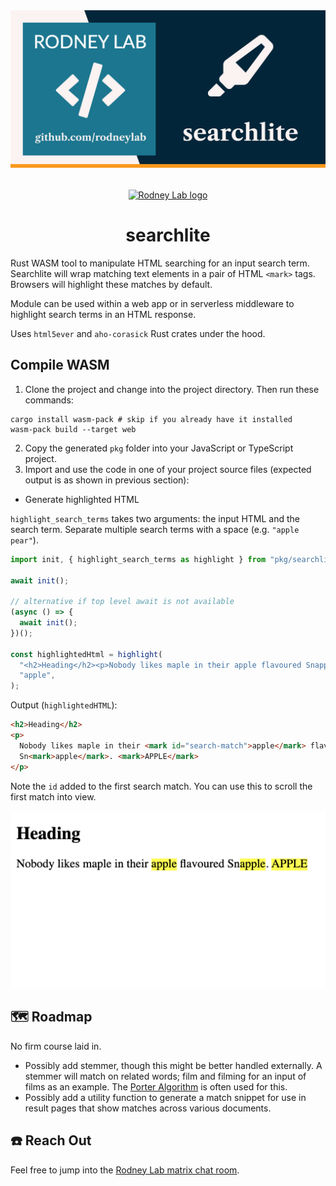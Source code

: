 <img src="./images/rodneylab-github-searchlite.png" alt="Rodney Lab search lite down Github banner">

<p align="center" style="display:grid;place-items:center;margin-block:2rem">
  <a aria-label="Open Rodney Lab site" href="https://rodneylab.com" rel="nofollow noopener noreferrer">
    <img alt="Rodney Lab logo" src="https://rodneylab.com/assets/icon.png" width="60" />
  </a>
</p>
<h1 align="center">
  searchlite
</h1>

Rust WASM tool to manipulate HTML searching for an input search term. Searchlite will wrap matching text elements in a pair of HTML `<mark>` tags. Browsers will highlight these matches by default.

Module can be used within a web app or in serverless middleware to highlight search terms in an HTML response.

Uses `html5ever` and `aho-corasick` Rust crates under the hood.

## Compile WASM

1. Clone the project and change into the project directory. Then run these
   commands:

```shell
cargo install wasm-pack # skip if you already have it installed
wasm-pack build --target web
```

2. Copy the generated `pkg` folder into your JavaScript or TypeScript project.
3. Import and use the code in one of your project source files (expected output
   is as shown in previous section):

- Generate highlighted HTML

`highlight_search_terms` takes two arguments: the input HTML and the search term. Separate multiple search terms with a space (e.g. `"apple pear"`).

```typescript
import init, { highlight_search_terms as highlight } from "pkg/searchlite.js";

await init();

// alternative if top level await is not available
(async () => {
  await init();
})();

const highlightedHtml = highlight(
  "<h2>Heading</h2><p>Nobody likes maple in their apple flavoured Snapple. APPLE</p>",
  "apple",
);
```

Output (`highlightedHTML`):

```html
<h2>Heading</h2>
<p>
  Nobody likes maple in their <mark id="search-match">apple</mark> flavoured
  Sn<mark>apple</mark>. <mark>APPLE</mark>
</p>
```

Note the `id` added to the first search match. You can use this to scroll the first match into view.

<img src="./images/searchlite-example.png" alt="Searchlite example screen capture shows all instances of the letters `apple` highlighted whether in the work apple (lower case) alone, within the word Snapple or APPLE (upper case)">

## 🗺️ Roadmap

No firm course laid in.

- Possibly add stemmer, though this might be better handled externally. A stemmer will match on related words; film and filming for an input of films as an example. The [Porter Algorithm](https://tartarus.org/martin/PorterStemmer/def.txt) is often used for this.
- Possibly add a utility function to generate a match snippet for use in result pages that show matches across various documents.

## ☎️ Reach Out

Feel free to jump into the
[Rodney Lab matrix chat room](https://matrix.to/#/%23rodney:matrix.org).
